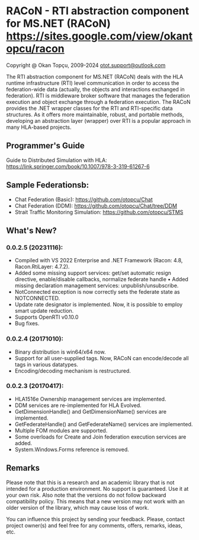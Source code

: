 RACoN - RTI abstraction component for MS.NET (RACoN)
https://sites.google.com/view/okantopcu/racon
=============================================

Copyright @ Okan Topçu, 2009-2024
otot.support@outlook.com

The RTI abstraction component for MS.NET (RACoN) deals with the HLA runtime infrastructure (RTI) level communication 
in order to access the federation-wide data (actually, the objects and interactions exchanged in federation). 
RTI is middleware broker software that manages the federation execution and object exchange through a federation execution.
The RACoN provides the .NET wrapper classes for the RTI and RTI-specific data structures. 
As it offers more maintainable, robust, and portable methods, developing an abstraction layer (wrapper) over RTI is a popular approach in many HLA-based projects.

## Programmer's Guide
Guide to Distributed Simulation with HLA: https://link.springer.com/book/10.1007/978-3-319-61267-6

## Sample Federationsb:
* Chat Federation (Basic): https://github.com/otopcu/Chat 
* Chat Federation (DDM): https://github.com/otopcu/Chat/tree/DDM 
* Strait Traffic Monitoring Simulation: https://github.com/otopcu/STMS

## What's New?
### 0.0.2.5 (20231116):
* Compiled with VS 2022 Enterprise and .NET Framework (Racon: 4.8, Racon.RtiLayer:	4.7.2).
* Added some missing support services: get/set automatic resign directive, enable/disable callbacks, normalize federate handle
•	Added missing declaration management services: unpublish/unsubscribe.
* NotConnected exception is now correctly sets the federate state as NOTCONNECTED.
* Update rate designator is implemented. Now, it is possible to employ smart update reduction. 
* Supports OpenRTI v0.10.0
* Bug fixes.

### 0.0.2.4 (20171010):
* Binary distribution is win64/x64 now.
* Support for all user-supplied tags. Now, RACoN can encode/decode all tags in various datatypes.
* Encoding/decoding mechanism is restructured.

### 0.0.2.3 (20170417):
* HLA1516e Ownership management services are implemented.
* DDM services are re-implemented for HLA Evolved.
* GetDimensionHandle() and GetDimensionName() services are implemented.
* GetFederateHandle() and GetFederateName() services are implemented.
* Multiple FOM modules are supported.
* Some overloads for Create and Join federation execution services are added.
* System.Windows.Forms reference is removed.

## Remarks
Please note that this is a research and an academic library that is not intended for a production environment. 
No support is guaranteed. Use it at your own risk. Also note that the versions do not follow backward compatibility policy. 
This means that a new version may not work with an older version of the library, which may cause loss of work.

You can influence this project by sending your feedback. Please, contact project owner(s) and feel free for any comments, offers, remarks, ideas, etc. 
